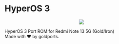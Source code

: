 # HyperOS 3

<div align="center"><a href="/"><img src="https://github.com/laidix/HyperOS-3/blob/main/hyperos3_gold.png"></a></div>

HyperOS 3 Port ROM for Redmi Note 13 5G (Gold/Iron) <br>
Made with ♥️ by goldports.

